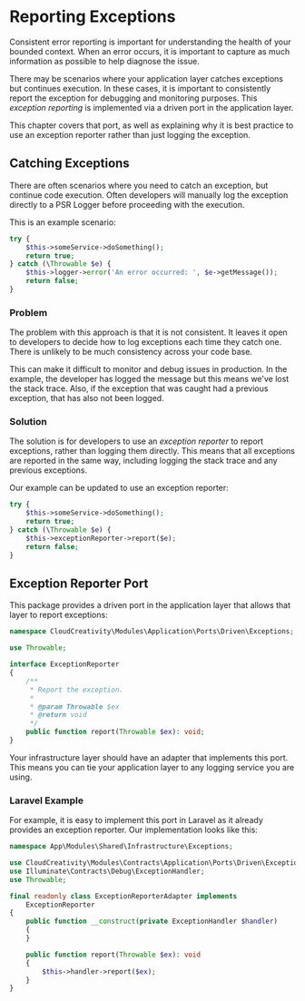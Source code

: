 # Reporting Exceptions

Consistent error reporting is important for understanding the health of your bounded context. When an error occurs, it
is important to capture as much information as possible to help diagnose the issue.

There may be scenarios where your application layer catches exceptions but continues execution. In these cases, it is
important to consistently report the exception for debugging and monitoring purposes. This _exception reporting_ is
implemented via a driven port in the application layer.

This chapter covers that port, as well as explaining why it is best practice to use an exception reporter rather than
just logging the exception.

## Catching Exceptions

There are often scenarios where you need to catch an exception, but continue code execution. Often developers will
manually log the exception directly to a PSR Logger before proceeding with the execution.

This is an example scenario:

```php
try {
    $this->someService->doSomething();
    return true;
} catch (\Throwable $e) {
    $this->logger->error('An error occurred: ', $e->getMessage());
    return false;
}
```

### Problem

The problem with this approach is that it is not consistent. It leaves it open to developers to decide how to log
exceptions each time they catch one. There is unlikely to be much consistency across your code base.

This can make it difficult to monitor and debug issues in production. In the example, the developer has logged the
message but this means we've lost the stack trace. Also, if the exception that was caught had a previous exception, that
has also not been logged.

### Solution

The solution is for developers to use an _exception reporter_ to report exceptions, rather than logging them directly.
This means that all exceptions are reported in the same way, including logging the stack trace and any previous
exceptions.

Our example can be updated to use an exception reporter:

```php
try {
    $this->someService->doSomething();
    return true;
} catch (\Throwable $e) {
    $this->exceptionReporter->report($e);
    return false;
}
```

## Exception Reporter Port

This package provides a driven port in the application layer that allows that layer to report exceptions:

```php
namespace CloudCreativity\Modules\Application\Ports\Driven\Exceptions;

use Throwable;

interface ExceptionReporter
{
    /**
     * Report the exception.
     *
     * @param Throwable $ex
     * @return void
     */
    public function report(Throwable $ex): void;
}
```

Your infrastructure layer should have an adapter that implements this port. This means you can tie your application
layer to any logging service you are using.

### Laravel Example

For example, it is easy to implement this port in Laravel as it already provides an exception reporter. Our
implementation looks like this:

```php
namespace App\Modules\Shared\Infrastructure\Exceptions;

use CloudCreativity\Modules\Contracts\Application\Ports\Driven\Exceptions\ExceptionReporter;
use Illuminate\Contracts\Debug\ExceptionHandler;
use Throwable;

final readonly class ExceptionReporterAdapter implements 
    ExceptionReporter
{
    public function __construct(private ExceptionHandler $handler)
    {
    }

    public function report(Throwable $ex): void
    {
        $this->handler->report($ex);
    }
}
```
